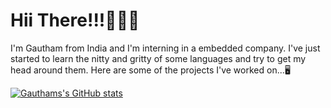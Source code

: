 # Hii There!!!🙋🏻‍♂️

I'm Gautham from India and I'm interning in a embedded company. I've just started to learn the nitty and gritty of some languages and try to get my head around them.
Here are some of the projects I've worked on...🖥️

[![Gauthams's GitHub stats](https://github-readme-stats.vercel.app/api?username=gautham39)](https://github.com/anuraghazra/github-readme-stats)

